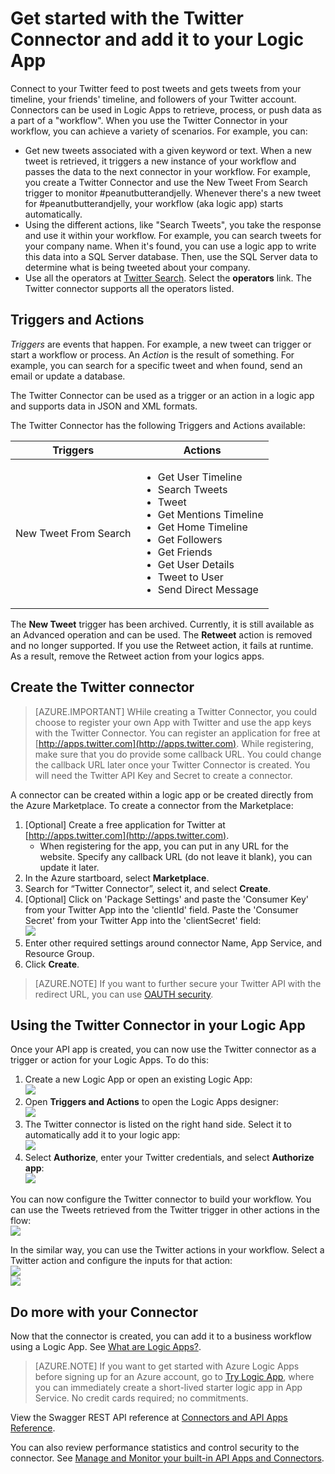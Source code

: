 <properties
   pageTitle="Using the Twitter Connector in Logic Apps | Microsoft Azure App Service"
   description="How to create and configure the Twitter Connector or API app and use it in a logic app in Azure App Service"
   services="app-service\logic"
   documentationCenter=".net,nodejs,java"
   authors="anuragdalmia"
   manager="dwrede"
   editor=""/>

<tags
   ms.service="app-service-logic"
   ms.devlang="multiple"
   ms.topic="article"
   ms.tgt_pltfrm="na"
   ms.workload="integration"
   ms.date="12/17/2015"
   ms.author="sameerch"/>


# Get started with the Twitter Connector and add it to your Logic App
Connect to your Twitter feed to post tweets and gets tweets from your timeline, your friends' timeline, and followers of your Twitter account. Connectors can be used in Logic Apps to retrieve, process, or push data as a part of a "workflow". When you use the Twitter Connector in your workflow, you can achieve a variety of scenarios. For example, you can:

- Get new tweets associated with a given keyword or text. When a new tweet is retrieved, it triggers a new instance of your workflow and passes the data to the next connector in your workflow. For example, you create a Twitter Connector and use the New Tweet From Search trigger to monitor #peanutbutterandjelly. Whenever there's a new tweet for #peanutbutterandjelly, your workflow (aka logic app) starts automatically.
- Using the different actions, like "Search Tweets", you take the response and use it within your workflow. For example, you can search tweets for your company name. When it's found, you can use a logic app to write this data into a SQL Server database. Then, use the SQL Server data to determine what is being tweeted about your company. 
- Use all the operators at [Twitter Search](https://twitter.com/search). Select the **operators** link. The Twitter connector supports all the operators listed.


## Triggers and Actions
*Triggers* are events that happen. For example, a new tweet can trigger or start a workflow or process. An *Action* is the result of something. For example, you can search for a specific tweet and when found, send an email or update a database. 

The Twitter Connector can be used as a trigger or an action in a logic app and supports data in JSON and XML formats. 

The Twitter Connector has the following Triggers and Actions available:

Triggers | Actions
--- | ---
New Tweet From Search | <ul><li>Get User Timeline</li><li>Search Tweets</li><li>Tweet</li><li>Get Mentions Timeline</li><li>Get Home Timeline</li><li>Get Followers</li><li>Get Friends</li><li>Get User Details</li><li>Tweet to User</li><li>Send Direct Message</li></ul>

The **New Tweet** trigger has been archived. Currently, it is still available as an Advanced operation and can be used. The **Retweet** action is removed and no longer supported. If you use the Retweet action, it fails at runtime. As a result, remove the Retweet action from your logics apps. 


## Create the Twitter connector

> [AZURE.IMPORTANT] WHile creating a Twitter Connector, you could choose to register your own App with Twitter and use the app keys with the Twitter Connector.  You can register an application for free at [http://apps.twitter.com](http://apps.twitter.com).  While registering, make sure that you do provide some callback URL.  You could change the callback URL later once your Twitter Connector is created.  You will need the Twitter API Key and Secret to create a connector.

A connector can be created within a logic app or be created directly from the Azure Marketplace. To create a connector from the Marketplace:

1. [Optional] Create a free application for Twitter at [http://apps.twitter.com](http://apps.twitter.com).
    * When registering for the app, you can put in any URL for the website.  Specify any callback URL (do not leave it blank), you can update it later.
2. In the Azure startboard, select **Marketplace**.
3. Search for “Twitter Connector”, select it, and select **Create**.
4. [Optional] Click on 'Package Settings' and paste the 'Consumer Key' from your Twitter App into the 'clientId' field.  Paste the 'Consumer Secret' from your Twitter App into the 'clientSecret' field:  
![][10]
5. Enter other required settings around connector Name, App Service, and Resource Group.
6.	Click **Create**.

> [AZURE.NOTE] If you want to further secure your Twitter API with the redirect URL, you can use [OAUTH security](app-service-logic-oauth-security.md).


## Using the Twitter Connector in your Logic App
Once your API app is created, you can now use the Twitter connector as a trigger or action for your Logic Apps. To do this:

1.	Create a new Logic App or open an existing Logic App:  
![][2]
2.	Open **Triggers and Actions** to open the Logic Apps designer:  
![][3]
3.	The Twitter connector is listed on the right hand side. Select it to automatically add it to your logic app:  
![][4]
4.	Select **Authorize**, enter your Twitter credentials, and select **Authorize app**:  
![][5]


You can now configure the Twitter connector to build your workflow. You can use the Tweets retrieved from the Twitter trigger in other actions in the flow:  
![][6]

In the similar way, you can use the Twitter actions in your workflow. Select a Twitter action and configure the inputs for that action:  
![][7]  
![][8]

## Do more with your Connector
Now that the connector is created, you can add it to a business workflow using a Logic App. See [What are Logic Apps?](app-service-logic-what-are-logic-apps.md).

>[AZURE.NOTE] If you want to get started with Azure Logic Apps before signing up for an Azure account, go to [Try Logic App](https://tryappservice.azure.com/?appservice=logic), where you can immediately create a short-lived starter logic app in App Service. No credit cards required; no commitments.

View the Swagger REST API reference at [Connectors and API Apps Reference](http://go.microsoft.com/fwlink/p/?LinkId=529766).

You can also review performance statistics and control security to the connector. See [Manage and Monitor your built-in API Apps and Connectors](app-service-logic-monitor-your-connectors.md).

<!--Image references-->
[1]: ./media/app-service-logic-connector-twitter/img1.png
[2]: ./media/app-service-logic-connector-twitter/img2.png
[3]: ./media/app-service-logic-connector-twitter/img3.png
[4]: ./media/app-service-logic-connector-twitter/img4.png
[5]: ./media/app-service-logic-connector-twitter/img5.png
[6]: ./media/app-service-logic-connector-twitter/triggers.png
[7]: ./media/app-service-logic-connector-twitter/img7.png
[8]: ./media/app-service-logic-connector-twitter/actions.png
[9]: ./media/app-service-logic-connector-twitter/settings.PNG
[10]: ./media/app-service-logic-connector-twitter/TwitterAPISettings.png
